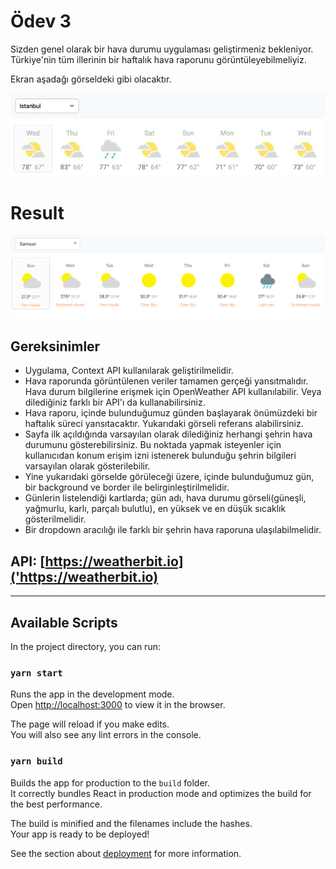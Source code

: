 # Ödev 3
Sizden genel olarak bir hava durumu uygulaması geliştirmeniz bekleniyor. Türkiye'nin tüm illerinin bir haftalık hava raporunu görüntüleyebilmeliyiz.

Ekran aşadağı görseldeki gibi olacaktır.

![preview](./preview.jpeg)
# Result
![result](./result.png)

## Gereksinimler
- Uygulama, Context API kullanılarak geliştirilmelidir.
- Hava raporunda görüntülenen veriler tamamen gerçeği yansıtmalıdır. Hava durum bilgilerine erişmek için OpenWeather API kullanılabilir. Veya dilediğiniz farklı bir API'ı da kullanabilirsiniz.
- Hava raporu, içinde bulunduğumuz günden başlayarak önümüzdeki bir haftalık süreci yansıtacaktır. Yukarıdaki görseli referans alabilirsiniz.
- Sayfa ilk açıldığında varsayılan olarak dilediğiniz herhangi şehrin hava durumunu gösterebilirsiniz. Bu noktada yapmak isteyenler için kullanıcıdan konum erişim izni istenerek bulunduğu şehrin bilgileri varsayılan olarak gösterilebilir.
- Yine yukarıdaki görselde görüleceği üzere, içinde bulunduğumuz gün, bir background ve border ile belirginleştirilmelidir.
- Günlerin listelendiği kartlarda; gün adı, hava durumu görseli(güneşli, yağmurlu, karlı, parçalı bulutlu), en yüksek ve en düşük sıcaklık gösterilmelidir.
- Bir dropdown aracılığı ile farklı bir şehrin hava raporuna ulaşılabilmelidir.


## API: [https://weatherbit.io]('https://weatherbit.io)

***
## Available Scripts

In the project directory, you can run:

### `yarn start`

Runs the app in the development mode.\
Open [http://localhost:3000](http://localhost:3000) to view it in the browser.

The page will reload if you make edits.\
You will also see any lint errors in the console.


### `yarn build`

Builds the app for production to the `build` folder.\
It correctly bundles React in production mode and optimizes the build for the best performance.

The build is minified and the filenames include the hashes.\
Your app is ready to be deployed!

See the section about [deployment](https://facebook.github.io/create-react-app/docs/deployment) for more information.
